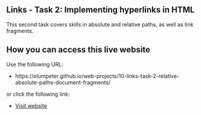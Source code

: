 ## Links - Task 2: Implementing hyperlinks in HTML

This second task covers skills in absolute and relative paths, as well as link fragments. 


## How you can access this live website
<p>Use the following URL:</p>
<ul>
  <li>https://olumpeter.github.io/web-projects/10-links-task-2-relative-absolute-paths-document-fragments/</li>
</ul>
<p>or click the following link:</p> 
<ul>
  <li><a href="https://olumpeter.github.io/web-projects/10-links-task-2-relative-absolute-paths-document-fragments/">
    Visit website</a></li>
</ul>
